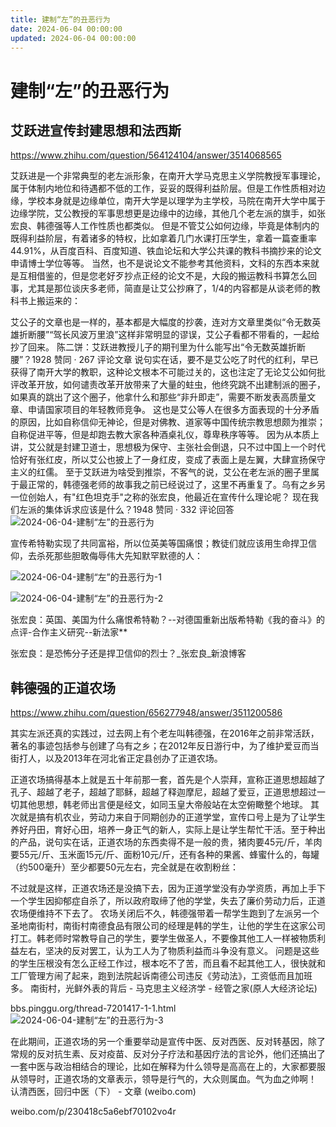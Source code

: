 ```yaml
---
title: 建制“左”的丑恶行为
date: 2024-06-04 00:00:00
updated: 2024-06-04 00:00:00
---
```



# 建制“左”的丑恶行为

## 艾跃进宣传封建思想和法西斯

https://www.zhihu.com/question/564124104/answer/3514068565

艾跃进是一个非常典型的老左派形象，在南开大学马克思主义学院教授军事理论，属于体制内地位和待遇都不低的工作，妥妥的既得利益阶层。但是工作性质相对边缘，学校本身就是边缘单位，南开大学是以理学为主学校，马院在南开大学中属于边缘学院，艾公教授的军事思想更是边缘中的边缘，其他几个老左派的旗手，如张宏良、韩德强等人工作性质也都类似。
但是不管艾公如何边缘，毕竟是体制内的既得利益阶层，有着诸多的特权，比如拿着几门水课打压学生，拿着一篇查重率44.91%，从百度百科、百度知道、铁血论坛和大学公共课的教科书摘抄来的论文申请博士学位等等。
当然，也不是说论文不能参考其他资料，文科的东西本来就是互相借鉴的，但是您老好歹抄点正经的论文不是，大段的搬运教科书算怎么回事，尤其是那位谈庆多老师，简直是让艾公抄麻了，1/4的内容都是从谈老师的教科书上搬运来的：

艾公子的文章也是一样的，基本都是大幅度的抄袭，连对方文章里类似“令无数英雄折断腰”“驾长风波万里浪”这样非常明显的谬误，艾公子看都不带看的，一起给抄了回来。
陈二饼：艾跃进教授儿子的期刊里为什么能写出“令无数英雄折断腰”？1928 赞同 · 267 评论文章
说句实在话，要不是艾公吃了时代的红利，早已获得了南开大学的教职，这种论文根本不可能过关的，这也注定了无论艾公如何批评改革开放，如何谴责改革开放带来了大量的蛀虫，他终究跳不出建制派的圈子，如果真的跳出了这个圈子，他拿什么和那些“非升即走”，需要不断发表高质量文章、申请国家项目的年轻教师竞争。
这也是艾公等人在很多方面表现的十分矛盾的原因，比如自称信仰无神论，但是对佛教、道家等中国传统宗教思想颇为推崇；自称促进平等，但是却跑去教大家各种酒桌礼仪，尊卑秩序等等。
因为从本质上讲，艾公就是封建卫道士，思想极为保守、主张社会倒退，只不过中国上一个时代恰好有张红皮，所以艾公也披上了一身红皮，变成了表面上是左翼，大肆宣扬保守主义的红儒。
至于艾跃进为啥受到推崇，不客气的说，艾公在老左派的圈子里属于最正常的，韩德强老师的故事我之前已经说过了，这里不再重复了。乌有之乡另一位创始人，有"红色坦克手"之称的张宏良，他最近在宣传什么理论呢？
现在我们左派的集体诉求应该是什么？1948 赞同 · 332 评论回答
![2024-06-04-建制“左”的丑恶行为](assets/2024-06-04-建制“左”的丑恶行为.png)

宣传希特勒实现了共同富裕，所以位英美等国痛恨；教徒们就应该用生命捍卫信仰，去杀死那些胆敢侮辱伟大先知默罕默德的人：

![2024-06-04-建制“左”的丑恶行为-1](assets/2024-06-04-建制“左”的丑恶行为-1.png)

![2024-06-04-建制“左”的丑恶行为-2](assets/2024-06-04-建制“左”的丑恶行为-2.png)

张宏良：英国、美国为什么痛恨希特勒？--对德国重新出版希特勒《我的奋斗》的点评-合作主义研究--新法家**






张宏良：是恐怖分子还是捍卫信仰的烈士？_张宏良_新浪博客

## 韩德强的正道农场

https://www.zhihu.com/question/656277948/answer/3511200586

其实左派还真的实践过，过去网上有个老左叫韩德强，在2016年之前非常活跃，著名的事迹包括参与创建了乌有之乡；在2012年反日游行中，为了维护爱豆而当街打人，以及2013年在河北省正定县创办了正道农场。

正道农场搞得基本上就是五十年前那一套，首先是个人崇拜，宣称正道思想超越了孔子、超越了老子，超越了耶稣，超越了释迦摩尼，超越了爱豆，正道思想超过一切其他思想，韩老师出言便是经文，如同玉皇大帝般站在太空俯瞰整个地球。
其次就是搞有机农业，劳动力来自于同期创办的正道学堂，宣传口号上是为了让学生养好丹田，育好心田，培养一身正气的新人，实际上是让学生帮忙干活。至于种出的产品，说句实在话，正道农场的东西卖得不是一般的贵，猪肉要45元/斤，羊肉要55元/斤、玉米面15元/斤、面粉10元/斤，还有各种的果酱、蜂蜜什么的，每罐（约500毫升）至少都要50元左右，完全就是在收割粉丝：

不过就是这样，正道农场还是没搞下去，因为正道学堂没有办学资质，再加上手下一个学生因抑郁症自杀了，所以政府取缔了他的学堂，失去了廉价劳动力后，正道农场便维持不下去了。
农场关闭后不久，韩德强带着一帮学生跑到了左派另一个圣地南街村，南街村南德食品有限公司的经理是韩的学生，让他的学生在这家公司打工。韩老师时常教导自己的学生，要学生做圣人，不要像其他工人一样被物质利益左右，坚决的反对罢工，认为工人为了物质利益而斗争没有意义。
问题是这些的学生压根没有怎么正经工作过，根本吃不了苦，而且看不起其他工人，很快就和工厂管理方闹了起来，跑到法院起诉南德公司违反《劳动法》，工资低而且加班多。
南街村，光鲜外表的背后 - 马克思主义经济学 - 经管之家(原人大经济论坛)

bbs.pinggu.org/thread-7201417-1-1.html
![2024-06-04-建制“左”的丑恶行为-3](assets/2024-06-04-建制“左”的丑恶行为-3.png)

在此期间，正道农场的另一个重要举动是宣传中医、反对西医、反对转基因，除了常规的反对抗生素、反对疫苗、反对分子疗法和基因疗法的言论外，他们还搞出了一套中医与政治相结合的理论，比如在解释为什么领导是高高在上的，大家都要服从领导时，正道农场的文章表示，领导是行气的，大众则属血。气为血之帅啊！
认清西医，回归中医（下） - 文章 (weibo.com)

weibo.com/p/230418c5a6ebf70102vo4r
